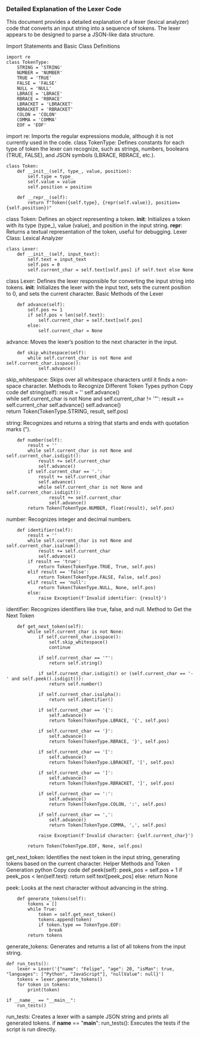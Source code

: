 ### Detailed Explanation of the Lexer Code
This document provides a detailed explanation of a lexer (lexical analyzer) code that converts an input string into a sequence of tokens. The lexer appears to be designed to parse a JSON-like data structure.

Import Statements and Basic Class Definitions
```
import re
class TokenType:
    STRING = 'STRING'
    NUMBER = 'NUMBER'
    TRUE = 'TRUE'
    FALSE = 'FALSE'
    NULL = 'NULL'
    LBRACE = 'LBRACE'
    RBRACE = 'RBRACE'
    LBRACKET = 'LBRACKET'
    RBRACKET = 'RBRACKET'
    COLON = 'COLON'
    COMMA = 'COMMA'
    EOF = 'EOF'
```


import re: Imports the regular expressions module, although it is not currently used in the code.
class TokenType: Defines constants for each type of token the lexer can recognize, such as strings, numbers, booleans (TRUE, FALSE), and JSON symbols (LBRACE, RBRACE, etc.).
```
class Token:
    def __init__(self, type_, value, position):
        self.type = type_
        self.value = value
        self.position = position

    def __repr__(self):
        return f"Token({self.type}, {repr(self.value)}, position={self.position})"
```


class Token: Defines an object representing a token.
__init__: Initializes a token with its type (type_), value (value), and position in the input string.
__repr__: Returns a textual representation of the token, useful for debugging.
Lexer Class: Lexical Analyzer

```
class Lexer:
    def __init__(self, input_text):
        self.text = input_text
        self.pos = 0
        self.current_char = self.text[self.pos] if self.text else None
```


class Lexer: Defines the lexer responsible for converting the input string into tokens.
__init__: Initializes the lexer with the input text, sets the current position to 0, and sets the current character.
Basic Methods of the Lexer
```
    def advance(self):
        self.pos += 1
        if self.pos < len(self.text):
            self.current_char = self.text[self.pos]
        else:
            self.current_char = None
```


advance: Moves the lexer’s position to the next character in the input.
```
    def skip_whitespace(self):
        while self.current_char is not None and self.current_char.isspace():
            self.advance()
```


skip_whitespace: Skips over all whitespace characters until it finds a non-space character.
Methods to Recognize Different Token Types
python
Copy code
    def string(self):
        result = ''
        self.advance()  
        while self.current_char is not None and self.current_char != '"':
            result += self.current_char
            self.advance()
        self.advance()  
        return Token(TokenType.STRING, result, self.pos)


string: Recognizes and returns a string that starts and ends with quotation marks (").
```
    def number(self):
        result = ''
        while self.current_char is not None and self.current_char.isdigit():
            result += self.current_char
            self.advance()
        if self.current_char == '.':
            result += self.current_char
            self.advance()
            while self.current_char is not None and self.current_char.isdigit():
                result += self.current_char
                self.advance()
        return Token(TokenType.NUMBER, float(result), self.pos)
```


number: Recognizes integer and decimal numbers.
```
    def identifier(self):
        result = ''
        while self.current_char is not None and self.current_char.isalnum():
            result += self.current_char
            self.advance()
        if result == 'true':
            return Token(TokenType.TRUE, True, self.pos)
        elif result == 'false':
            return Token(TokenType.FALSE, False, self.pos)
        elif result == 'null':
            return Token(TokenType.NULL, None, self.pos)
        else:
            raise Exception(f'Invalid identifier: {result}')
```


identifier: Recognizes identifiers like true, false, and null.
Method to Get the Next Token
```
    def get_next_token(self):
        while self.current_char is not None:
            if self.current_char.isspace():
                self.skip_whitespace()
                continue

            if self.current_char == '"':
                return self.string()

            if self.current_char.isdigit() or (self.current_char == '-' and self.peek().isdigit()):
                return self.number()

            if self.current_char.isalpha():
                return self.identifier()

            if self.current_char == '{':
                self.advance()
                return Token(TokenType.LBRACE, '{', self.pos)

            if self.current_char == '}':
                self.advance()
                return Token(TokenType.RBRACE, '}', self.pos)

            if self.current_char == '[':
                self.advance()
                return Token(TokenType.LBRACKET, '[', self.pos)

            if self.current_char == ']':
                self.advance()
                return Token(TokenType.RBRACKET, ']', self.pos)

            if self.current_char == ':':
                self.advance()
                return Token(TokenType.COLON, ':', self.pos)

            if self.current_char == ',':
                self.advance()
                return Token(TokenType.COMMA, ',', self.pos)

            raise Exception(f'Invalid character: {self.current_char}')

        return Token(TokenType.EOF, None, self.pos)
```


get_next_token: Identifies the next token in the input string, generating tokens based on the current character.
Helper Methods and Token Generation
python
Copy code
    def peek(self):
        peek_pos = self.pos + 1
        if peek_pos < len(self.text):
            return self.text[peek_pos]
        else:
            return None


peek: Looks at the next character without advancing in the string.
```
    def generate_tokens(self):
        tokens = []
        while True:
            token = self.get_next_token()
            tokens.append(token)
            if token.type == TokenType.EOF:
                break
        return tokens
```


generate_tokens: Generates and returns a list of all tokens from the input string.
```
def run_tests():
    lexer = Lexer('{"name": "Felipe", "age": 20, "isMan": true, "languages": ["Python", "JavaScript"], "nullValue": null}')
    tokens = lexer.generate_tokens()
    for token in tokens:
        print(token)

if __name__ == "__main__":
    run_tests()
```


run_tests: Creates a lexer with a sample JSON string and prints all generated tokens.
if __name__ == "__main__": run_tests(): Executes the tests if the script is run directly.
